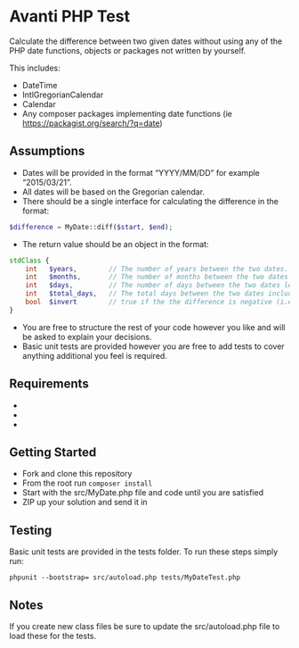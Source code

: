 Avanti PHP Test
===============

Calculate the difference between two given dates without using any of the PHP date functions, objects or packages not written by yourself.

This includes:
 * DateTime
 * IntlGregorianCalendar
 * Calendar
 * Any composer packages implementing date functions (ie https://packagist.org/search/?q=date)

Assumptions
-----------

* Dates will be provided in the format “YYYY/MM/DD” for example “2015/03/21”.
* All dates will be based on the Gregorian calendar.
* There should be a single interface for calculating the difference in the format:

```php
$difference = MyDate::diff($start, $end);
```

* The return value should be an object in the format:

```php
stdClass {
    int   $years,        // The number of years between the two dates.
    int   $months,       // The number of months between the two dates less the years.
    int   $days,         // The number of days between the two dates less the months and the years.
    int   $total_days,   // The total days between the two dates including the months and years.
    bool  $invert        // true if the the difference is negative (i.e. $start > $end).
}
```

* You are free to structure the rest of your code however you like and will be asked to explain your decisions.
* Basic unit tests are provided however you are free to add tests to cover anything additional you feel is required.


Requirements
------------
* [PHP]: http://php.net
* [Composer]: https://getcomposer.org 
* [PHPUnit]: https://phpunit.de/getting-started.html 


Getting Started
---------------
* Fork and clone this repository
* From the root run `composer install`
* Start with the src/MyDate.php file and code until you are satisfied
* ZIP up your solution and send it in

Testing
-------
Basic unit tests are provided in the tests folder. To run these steps simply run:

```
phpunit --bootstrap= src/autoload.php tests/MyDateTest.php
```

Notes
-----
If you create new class files be sure to update the src/autoload.php file to load these for the tests.
